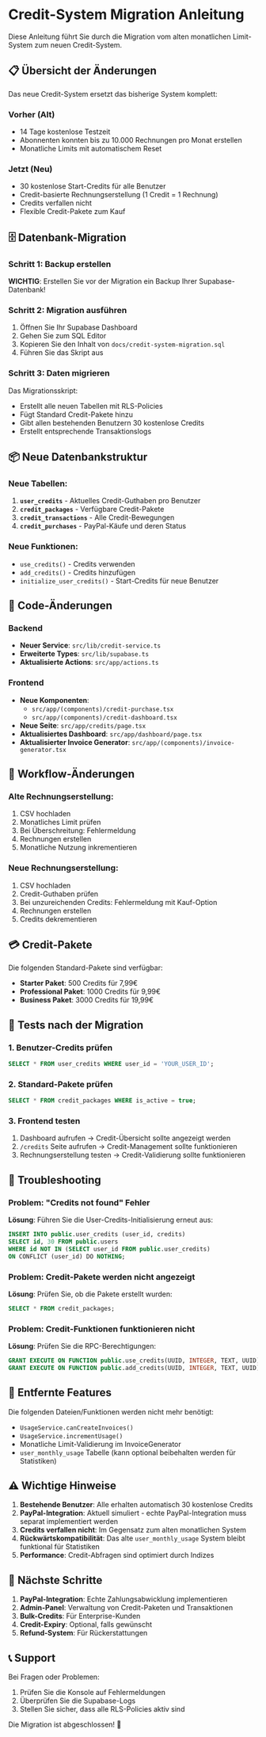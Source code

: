 # Credit-System Migration Anleitung

Diese Anleitung führt Sie durch die Migration vom alten monatlichen Limit-System zum neuen Credit-System.

## 📋 Übersicht der Änderungen

Das neue Credit-System ersetzt das bisherige System komplett:

### Vorher (Alt)
- 14 Tage kostenlose Testzeit
- Abonnenten konnten bis zu 10.000 Rechnungen pro Monat erstellen
- Monatliche Limits mit automatischem Reset

### Jetzt (Neu)
- 30 kostenlose Start-Credits für alle Benutzer
- Credit-basierte Rechnungserstellung (1 Credit = 1 Rechnung)
- Credits verfallen nicht
- Flexible Credit-Pakete zum Kauf

## 🗄️ Datenbank-Migration

### Schritt 1: Backup erstellen
**WICHTIG**: Erstellen Sie vor der Migration ein Backup Ihrer Supabase-Datenbank!

### Schritt 2: Migration ausführen
1. Öffnen Sie Ihr Supabase Dashboard
2. Gehen Sie zum SQL Editor
3. Kopieren Sie den Inhalt von `docs/credit-system-migration.sql`
4. Führen Sie das Skript aus

### Schritt 3: Daten migrieren
Das Migrationsskript:
- Erstellt alle neuen Tabellen mit RLS-Policies
- Fügt Standard Credit-Pakete hinzu
- Gibt allen bestehenden Benutzern 30 kostenlose Credits
- Erstellt entsprechende Transaktionslogs

## 📦 Neue Datenbankstruktur

### Neue Tabellen:
1. **`user_credits`** - Aktuelles Credit-Guthaben pro Benutzer
2. **`credit_packages`** - Verfügbare Credit-Pakete
3. **`credit_transactions`** - Alle Credit-Bewegungen
4. **`credit_purchases`** - PayPal-Käufe und deren Status

### Neue Funktionen:
- `use_credits()` - Credits verwenden
- `add_credits()` - Credits hinzufügen
- `initialize_user_credits()` - Start-Credits für neue Benutzer

## 🚀 Code-Änderungen

### Backend
- **Neuer Service**: `src/lib/credit-service.ts`
- **Erweiterte Types**: `src/lib/supabase.ts`
- **Aktualisierte Actions**: `src/app/actions.ts`

### Frontend
- **Neue Komponenten**: 
  - `src/app/(components)/credit-purchase.tsx`
  - `src/app/(components)/credit-dashboard.tsx`
- **Neue Seite**: `src/app/credits/page.tsx`
- **Aktualisiertes Dashboard**: `src/app/dashboard/page.tsx`
- **Aktualisierter Invoice Generator**: `src/app/(components)/invoice-generator.tsx`

## 🔄 Workflow-Änderungen

### Alte Rechnungserstellung:
1. CSV hochladen
2. Monatliches Limit prüfen
3. Bei Überschreitung: Fehlermeldung
4. Rechnungen erstellen
5. Monatliche Nutzung inkrementieren

### Neue Rechnungserstellung:
1. CSV hochladen
2. Credit-Guthaben prüfen
3. Bei unzureichenden Credits: Fehlermeldung mit Kauf-Option
4. Rechnungen erstellen
5. Credits dekrementieren

## 💳 Credit-Pakete

Die folgenden Standard-Pakete sind verfügbar:
- **Starter Paket**: 500 Credits für 7,99€
- **Professional Paket**: 1000 Credits für 9,99€
- **Business Paket**: 3000 Credits für 19,99€

## 🧪 Tests nach der Migration

### 1. Benutzer-Credits prüfen
```sql
SELECT * FROM user_credits WHERE user_id = 'YOUR_USER_ID';
```

### 2. Standard-Pakete prüfen
```sql
SELECT * FROM credit_packages WHERE is_active = true;
```

### 3. Frontend testen
1. Dashboard aufrufen → Credit-Übersicht sollte angezeigt werden
2. `/credits` Seite aufrufen → Credit-Management sollte funktionieren
3. Rechnungserstellung testen → Credit-Validierung sollte funktionieren

## 🔧 Troubleshooting

### Problem: "Credits not found" Fehler
**Lösung**: Führen Sie die User-Credits-Initialisierung erneut aus:
```sql
INSERT INTO public.user_credits (user_id, credits)
SELECT id, 30 FROM public.users 
WHERE id NOT IN (SELECT user_id FROM public.user_credits)
ON CONFLICT (user_id) DO NOTHING;
```

### Problem: Credit-Pakete werden nicht angezeigt
**Lösung**: Prüfen Sie, ob die Pakete erstellt wurden:
```sql
SELECT * FROM credit_packages;
```

### Problem: Credit-Funktionen funktionieren nicht
**Lösung**: Prüfen Sie die RPC-Berechtigungen:
```sql
GRANT EXECUTE ON FUNCTION public.use_credits(UUID, INTEGER, TEXT, UUID) TO authenticated;
GRANT EXECUTE ON FUNCTION public.add_credits(UUID, INTEGER, TEXT, UUID) TO authenticated;
```

## 📝 Entfernte Features

Die folgenden Dateien/Funktionen werden nicht mehr benötigt:
- `UsageService.canCreateInvoices()` 
- `UsageService.incrementUsage()`
- Monatliche Limit-Validierung im InvoiceGenerator
- `user_monthly_usage` Tabelle (kann optional beibehalten werden für Statistiken)

## ⚠️ Wichtige Hinweise

1. **Bestehende Benutzer**: Alle erhalten automatisch 30 kostenlose Credits
2. **PayPal-Integration**: Aktuell simuliert - echte PayPal-Integration muss separat implementiert werden
3. **Credits verfallen nicht**: Im Gegensatz zum alten monatlichen System
4. **Rückwärtskompatibilität**: Das alte `user_monthly_usage` System bleibt funktional für Statistiken
5. **Performance**: Credit-Abfragen sind optimiert durch Indizes

## 🎯 Nächste Schritte

1. **PayPal-Integration**: Echte Zahlungsabwicklung implementieren
2. **Admin-Panel**: Verwaltung von Credit-Paketen und Transaktionen
3. **Bulk-Credits**: Für Enterprise-Kunden
4. **Credit-Expiry**: Optional, falls gewünscht
5. **Refund-System**: Für Rückerstattungen

## 📞 Support

Bei Fragen oder Problemen:
1. Prüfen Sie die Konsole auf Fehlermeldungen
2. Überprüfen Sie die Supabase-Logs
3. Stellen Sie sicher, dass alle RLS-Policies aktiv sind

Die Migration ist abgeschlossen! 🎉
